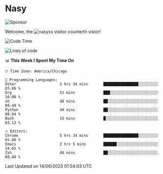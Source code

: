 # Nasy

<!--
<p align="center">
<img height="200" src="https://github-readme-stats.vercel.app/api?username=nasyxx&count_private=true&show_icons=true&theme=dracula&include_all_commits=true"/>
<img height="200" src="https://github-readme-stats.vercel.app/api/top-langs/?username=nasyxx&theme=dracula&hide=html,jupyter+notebook&count_private=true&show_icons=true"/>
</p>

  
----------------
-->

![Sponsor](https://img.shields.io/static/v1.svg?label=Sponsor&message=%E2%9D%A4&logo=GitHub&style=flat&color=pink)
 
Welcome, the ![nasyxx visitor counter](https://count.getloli.com/get/@nasyxx?theme=rule34)th vistor!
 
<!--START_SECTION:waka-->
![Code Time](http://img.shields.io/badge/Code%20Time-3%2C563%20hrs%206%20mins-blue)

![Lines of code](https://img.shields.io/badge/From%20Hello%20World%20I%27ve%20Written-6.3%20million%20lines%20of%20code-blue)

📊 **This Week I Spent My Time On** 

```text
🕑︎ Time Zone: America/Chicago

💬 Programming Languages: 
Other                    5 hrs 34 mins       ████████████████░░░░░░░░░   65.86 % 
Org                      51 mins             ███░░░░░░░░░░░░░░░░░░░░░░   10.08 % 
sh                       48 mins             ██░░░░░░░░░░░░░░░░░░░░░░░   09.49 % 
Python                   40 mins             ██░░░░░░░░░░░░░░░░░░░░░░░   08.04 % 
Bash                     15 mins             █░░░░░░░░░░░░░░░░░░░░░░░░   03.13 % 

🔥 Editors: 
Chrome                   5 hrs 34 mins       ████████████████░░░░░░░░░   65.86 % 
Emacs                    2 hrs 5 mins        ██████░░░░░░░░░░░░░░░░░░░   24.65 % 
Zsh                      48 mins             ██░░░░░░░░░░░░░░░░░░░░░░░   09.49 % 
```


 Last Updated on 14/06/2023 01:54:03 UTC
<!--END_SECTION:waka-->

<!-- ![visitors](https://visitor-badge.laobi.icu/badge?page_id=nasyxx.nasyxx) -->
